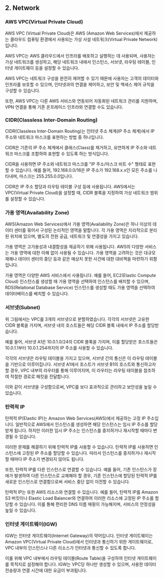 ## 2. Network

### AWS VPC(Virtual Private Cloud)

AWS VPC (Virtual Private Cloud)은 AWS (Amazon Web Services)에서 제공하는 클라우드 컴퓨팅 환경에서 사용되는 가상 사설 네트워크(Virtual Private Network)입니다.

AWS VPC는 AWS 클라우드에서 인프라를 배포하고 실행하는 데 사용되며, 사용자는 가상 네트워크를 생성하고, 해당 네트워크 내에서 인스턴스, 서브넷, 라우팅 테이블, 인터넷 게이트웨이 등을 설정할 수 있습니다.

AWS VPC는 네트워크 구성을 완전히 제어할 수 있기 때문에 사용자는 고객의 데이터와 인프라를 보호할 수 있으며, 인터넷과의 연결을 제어하고, 보안 및 액세스 제어 규칙을 구성할 수 있습니다.

또한, AWS VPC는 다른 AWS 서비스와 연동되어 자동화된 네트워크 관리를 지원하며, VPN 연결을 통해 기존 온프레미스 인프라와 연결할 수도 있습니다.

### CIDR(Classless Inter-Domain Routing)

CIDR(Classless Inter-Domain Routing)는 인터넷 주소 체계(IP 주소 체계)에서 IP 주소와 네트워크 마스크를 표현하는 방법 중 하나입니다.

CIDR은 기존의 IP 주소 체계에서 클래스(Class)를 제거하고, 유연하게 IP 주소와 네트워크 마스크를 조합하여 표현할 수 있도록 하는 방식입니다.

CIDR을 사용하면 IP 주소와 네트워크 마스크를 "IP 주소/마스크 비트 수" 형태로 표현할 수 있습니다. 예를 들어, 192.168.0.0/16은 IP 주소가 192.168.x.x인 모든 주소를 나타내며, 마스크는 255.255.0.0입니다.

CIDR은 IP 주소 할당과 라우팅 테이블 구성 등에 사용됩니다. AWS에서는 VPC(Virtual Private Cloud)을 설정할 때, CIDR 블록을 지정하여 가상 네트워크 범위를 설정할 수 있습니다.

### 가용 영역(Availability Zone)

AWS(Amazon Web Services)에서 가용 영역(Availability Zone)은 하나 이상의 데이터 센터를 묶어서 구성된 논리적인 영역을 말합니다. 각 가용 영역은 지리적으로 분리된 위치에 있으며, 별도의 전원 공급, 네트워크 및 연결성을 가지고 있습니다.

가용 영역은 고가용성과 내결함성을 제공하기 위해 사용됩니다. AWS의 다양한 서비스는 가용 영역에 대한 이해 없이 사용될 수 있습니다. 가용 영역을 고려하는 것은 대규모 재해나 데이터 센터의 중단 등과 같은 예상치 못한 사건에 대한 대비책을 마련하기 위함입니다.

가용 영역은 다양한 AWS 서비스에서 사용됩니다. 예를 들어, EC2(Elastic Compute Cloud) 인스턴스를 생성할 때 가용 영역을 선택하여 인스턴스를 배치할 수 있으며, RDS(Relational Database Service) 인스턴스를 생성할 때도 가용 영역을 선택하여 데이터베이스를 배치할 수 있습니다.

### 서브넷(Subnet)

위 그림에서는 VPC를 3개의 서브넷으로 분할하였습니다. 각각의 서브넷은 고유한 CIDR 블록을 가지며, 서브넷 내의 호스트들은 해당 CIDR 블록 내에서 IP 주소를 할당받습니다.

예를 들어, 서브넷 A1은 10.0.1.0/24의 CIDR 블록을 가지며, 이를 할당받은 호스트들은 10.0.1.1부터 10.0.1.254까지의 IP 주소를 사용할 수 있습니다.

각각의 서브넷은 라우팅 테이블을 가지고 있으며, 서브넷 간의 통신은 이 라우팅 테이블을 기반으로 이루어집니다. 서브넷 A1에서 호스트가 서브넷 B1의 호스트와 통신하고자 할 경우, VPC 내부의 라우터를 통해 이루어지며, 이 라우터는 라우팅 테이블을 참조하여 적절한 경로로 패킷을 전달합니다.

이와 같이 서브넷을 구성함으로써, VPC를 보다 효과적으로 관리하고 보안성을 높일 수 있습니다.

### 탄력적 IP

탄력적 IP(Elastic IP)는 Amazon Web Services(AWS)에서 제공하는 고정 IP 주소입니다. 일반적으로 AWS에서 인스턴스를 생성하면 해당 인스턴스는 임시 IP 주소를 할당받게 됩니다. 하지만 이러한 임시 IP 주소는 인스턴스를 중지하거나 재시작할 때마다 변경될 수 있습니다.

이러한 문제를 해결하기 위해 탄력적 IP를 사용할 수 있습니다. 탄력적 IP를 사용하면 인스턴스에 고정된 IP 주소를 할당할 수 있습니다. 따라서 인스턴스를 중지하거나 재시작할 때마다 IP 주소가 변경되지 않아도 됩니다.

또한, 탄력적 IP를 다른 인스턴스로 연결할 수 있습니다. 예를 들어, 기존 인스턴스가 장애가 발생하여 다른 인스턴스로 교체해야 할 경우, 기존 인스턴스에 할당된 탄력적 IP를 새로운 인스턴스로 연결함으로써 서비스 중단 없이 이전할 수 있습니다.

탄력적 IP는 또한 AWS 리소스와 연결할 수 있습니다. 예를 들어, 탄력적 IP를 Amazon S3 버킷이나 Elastic Load Balancer와 연결하여 이러한 리소스에 고정된 IP 주소를 할당할 수 있습니다. 이를 통해 편리한 DNS 이름 매핑이 가능해지며, 서비스의 안정성을 높일 수 있습니다.

### 인터넷 게이트웨이(IGW)

IGW는 인터넷 게이트웨이(Internet Gateway)의 약어입니다.
인터넷 게이트웨이는 Amazon VPC(Virtual Private Cloud)에서 인터넷과 통신하기 위한 게이트웨이로, VPC 내부의 인스턴스나 다른 리소스가 인터넷과 통신할 수 있도록 합니다.

이를 위해 VPC 내부에서 라우팅 테이블(Route Table)을 구성하여 인터넷 게이트웨이를 목적지로 설정해야 합니다. IGW는 VPC당 하나만 생성할 수 있으며, 사용한 데이터 전송량과 연결 시간에 대한 요금이 부과됩니다.
